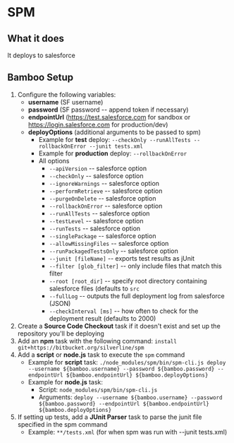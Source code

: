 # SPM

## What it does
It deploys to salesforce

## Bamboo Setup
1. Configure the following variables:
	* **username** (SF username)
	* **password** (SF password -- append token if necessary)
	* **endpointUrl** (https://test.salesforce.com for sandbox or https://login.salesforce.com for production/dev)
	* **deployOptions** (additional arguments to be passed to spm)
		* Example for **test** deploy: `--checkOnly --runAllTests --rollbackOnError --junit tests.xml`
		* Example for **production** deploy: `--rollbackOnError`
		* All options
			* `--apiVersion` -- salesforce option
			* `--checkOnly` -- salesforce option
    		* `--ignoreWarnings` -- salesforce option
    		* `--performRetrieve` -- salesforce option
    		* `--purgeOnDelete` -- salesforce option
      		* `--rollbackOnError` -- salesforce option
    		* `--runAllTests` -- salesforce option
            * `--testLevel` -- salesforce option
            * `--runTests` -- salesforce option
    		* `--singlePackage` -- salesforce option
    		* `--allowMissingFiles` -- salesforce option
    		* `--runPackagedTestsOnly` -- salesforce option
    		* `--junit [fileName]` -- exports test results as jUnit 
    		* `--filter [glob_filter]` -- only include files that match this filter
    		* `--root [root_dir]` -- specify root directory containing salesforce files (defaults to `src`
    		* `--fullLog` -- outputs the full deployment log from salesforce (JSON)
    		* `--checkInterval [ms]` -- how often to check for the deployment result (defaults to 2000)
2. Create a **Source Code Checkout** task if it doesn't exist and set up the repository you'll be deploying
3. Add an **npm** task with the following command: `install git+https://bitbucket.org/silverline/spm`
4. Add a **script** or **node.js** task to execute the `spm` command
	* Example for **script** task: `./node_modules/spm/bin/spm-cli.js deploy --username ${bamboo.username} --password ${bamboo.password} --endpointUrl ${bamboo.endpointUrl} ${bamboo.deployOptions}`
	* Example for **node.js** task:
		* Script: `node_modules/spm/bin/spm-cli.js`
		* Arguments: `deploy --username ${bamboo.username} --password ${bamboo.password} --endpointUrl ${bamboo.endpointUrl} ${bamboo.deployOptions}`
5. If setting up tests, add a **JUnit Parser** task to parse the junit file specified in the spm command
	* Example: `**/tests.xml` (for when spm was run with --junit tests.xml)